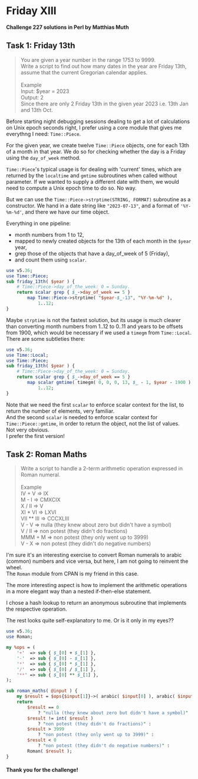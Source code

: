 # Friday XIII
**Challenge 227 solutions in Perl by Matthias Muth**

## Task 1: Friday 13th

> You are given a year number in the range 1753 to 9999.<br/>
> Write a script to find out how many dates in the year are Friday 13th, assume that the current Gregorian calendar applies.<br/>
> <br/>
> Example<br/>
> Input: $year = 2023<br/>
> Output: 2<br/>
> Since there are only 2 Friday 13th in the given year 2023 i.e. 13th Jan and 13th Oct.<br/>

Before starting night debugging sessions dealing to get a lot of calculations on Unix epoch seconds right,
I prefer using a core module that gives me everythng I need: `Time::Piece`.

For the given year, we create twelve `Time::Piece` objects, one for each 13th of a month in that year.
We do so for checking whether the day is a Friday using the `day_of_week` method.

`Time::Piece`'s typical usage is for dealing with 'current' times,
which are returned by the `localtime` and `gmtime` subroutines when called without parameter.
If we wanted to supply a different date with them, we would need to compute a Unix epoch time to do so.
No way.

But we can use the `Time::Piece->strptime(STRING, FORMAT)` subroutine as a constructor.
We hand in a date string like `"2023-07-13"`, and a format of `'%Y-%m-%d'`,
and there we have our time object.

Everything in one pipeline:
- month numbers from 1 to 12,
- mapped to newly created objects for the 13th of each month in the `$year` year,
- grep those of the objects that have a day_of_week of 5 (Friday),
- and count them using `scalar`.

```perl
use v5.36;
use Time::Piece;
sub friday_13th( $year ) {
    # Time::Piece->day_of_the_week: 0 = Sunday.
    return scalar grep { $_->day_of_week == 5 }
        map Time::Piece->strptime( "$year-$_-13", "%Y-%m-%d" ),
            1..12;
}
```

Maybe `strptime` is not the fastest solution, but its usage is much clearer than
converting month numbers from 1..12 to 0..11 and years to be offsets from 1900,
which would be necessary if we used a `timegm` from `Time::Local`.
There are some subtleties there:

```perl
use v5.36;
use Time::Local;
use Time::Piece;
sub friday_13th( $year ) {
    # Time::Piece->day_of_the_week: 0 = Sunday.
    return scalar grep { $_->day_of_week == 5 }
        map scalar gmtime( timegm( 0, 0, 0, 13, $_ - 1, $year - 1900 ) ),
            1..12;
}
```

Note that we need the first `scalar` to enforce scalar context for the list,
to return the number of elements, very familiar.<br/>
And the second `scalar` is needed to enforce scalar context for
`Time::Piece::gmtime`, in order to return the object, not the list of values.<br/>
Not very obvious.<br/>
I prefer the first version!

## Task 2: Roman Maths

> Write a script to handle a 2-term arithmetic operation expressed in Roman numeral.<br/>
> <br/>
> Example<br/>
> IV + V     => IX<br/>
> M - I      => CMXCIX<br/>
> X / II     => V<br/>
> XI * VI    => LXVI<br/>
> VII ** III => CCCXLIII<br/>
> V - V      => nulla (they knew about zero but didn't have a symbol)<br/>
> V / II     => non potest (they didn't do fractions)<br/>
> MMM + M    => non potest (they only went up to 3999)<br/>
> V - X      => non potest (they didn't do negative numbers)<br/>

I'm sure it's an interesting exercise to convert Roman numerals to arabic (common) numbers
and vice versa, but here, I am not going to reinvent the wheel.<br/>
The `Roman` module from CPAN is my friend in this case.

The more interesting aspect is how to implement the arithmetic operations
in a more elegant way than a nested if-then-else statement.

I chose a hash lookup to return an anonymous subroutine that implements
the respective operation.

The rest looks quite self-explanatory to me. Or is it only in my eyes??

```perl
use v5.36;
use Roman;

my %ops = (
    '+'  => sub { $_[0] + $_[1] },
    '-'  => sub { $_[0] - $_[1] },
    '*'  => sub { $_[0] * $_[1] },
    '/'  => sub { $_[0] / $_[1] },
    '**' => sub { $_[0] ** $_[1] },
);

sub roman_maths( @input ) {
    my $result = $ops{$input[1]}->( arabic( $input[0] ), arabic( $input[2] ) );
    return
        $result == 0
            ? "nulla (they knew about zero but didn't have a symbol)" :
        $result != int( $result )
            ? "non potest (they didn't do fractions)" :
        $result > 3999
            ? "non potest (they only went up to 3999)" :
        $result < 0
            ? "non potest (they didn't do negative numbers)" :
        Roman( $result );
}
```

#### **Thank you for the challenge!**
